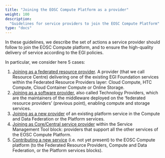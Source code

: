 ```yaml
---
title: "Joining the EOSC Compute Platform as a provider"
weight: 100
description:
  "Guidelines for service providers to join the EOSC Compute Platform"
type: "docs"
---
```


In these guidelines, we describe the set of actions a service provider should
follow to join the EOSC Compute platform, and to ensure the high-quality
delivery of service according to the EGI policies.

In particular, we consider here 5 cases:

<!-- markdownlint-disable no-inline-html -->

1. [Joining as a federated resource provider](../joining-eosc/federated-rp/_index.md).
   A provider (that we call Resource
   Centre) delivering one of the existing EGI Foundation services within the
   Federated Resource Providers layer: Cloud Compute, HTC Compute, Cloud
   Container Compute or Online Storage.
2. [Joining as a software provider](../joining-eosc/technology-provider/_index.md),
   also called Technology Providers, which are
   the maintainers of the middleware deployed on the ‘federated resource
   providers’ (previous point), enabling compute and storage services.
3. [Joining as a new provider](../joining-eosc/new-provider/_index.md)
   of an existing platform service in the Compute and Data Federation or the
   Platform services.
4. [Joining as Core/Central service provider](../joining-eosc/core-services/_index.md)
   within the Service Management Tool block: providers that support all the
   other services of the EOSC Compute Platform.
5. [Contributing a new service](../joining-eosc/new-services/_index.md) (i.e. not yet present) to the EOSC Compute
   platform (to the Federated Resource Providers, Compute and Data Federation,
   or the Platform services blocks).

<!-- markdownlint-disable no-inline-html -->
